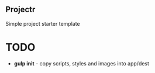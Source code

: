 ## Projectr

Simple project starter template

# TODO

- __gulp init__ - copy scripts, styles and images into app/dest
